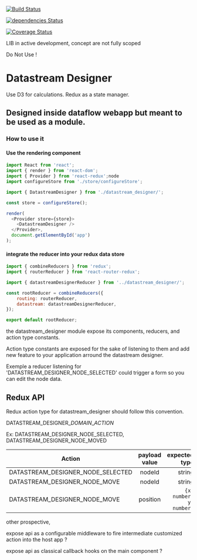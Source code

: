 [![Build Status](https://travis-ci.org/acateland/react-flow-designer.svg?branch=master)](https://travis-ci.org/acateland/react-flow-designer)

[![dependencies Status](https://david-dm.org/acateland/react-flow-designer/status.svg)](https://david-dm.org/acateland/react-flow-designer)

[![Coverage Status](https://coveralls.io/repos/github/acateland/react-flow-designer/badge.svg)](https://coveralls.io/github/acateland/react-flow-designer)

LIB in active development, concept are not fully scoped

Do Not Use !

# Datastream Designer

Use D3 for calculations.
Redux as a state manager.

## Designed inside dataflow webapp but meant to be used as a module.

### How to use it

#### Use the rendering component
```js
import React from 'react';
import { render } from 'react-dom';
import { Provider } from 'react-redux';node
import configureStore from './store/configureStore';

import { DatastreamDesigner } from './datastream_designer/';

const store = configureStore();

render(
  <Provider store={store}>
    <DatastreamDesigner />
  </Provider>,
  document.getElementById('app')
);
```
#### integrate the reducer into your redux data store

```js
import { combineReducers } from 'redux';
import { routerReducer } from 'react-router-redux';

import { datastreamDesignerReducer } from '../datastream_designer/';

const rootReducer = combineReducers({
    routing: routerReducer,
    datastream: datastreamDesignerReducer,
});

export default rootReducer;
```


the datastream_designer module expose its components, reducers, and action type constants.

Action type constants are exposed for the sake of listening to them and add new feature to your application arround the datastream designer.

Exemple a reducer listening for 'DATASTREAM_DESIGNER_NODE_SELECTED' could trigger a form so you can edit the node data.

## Redux API

Redux action type for datastream_designer should follow this convention.

DATASTREAM_DESIGNER_*DOMAIN*_*ACTION*

Ex: DATASTREAM_DESIGNER_NODE_SELECTED, DATASTREAM_DESIGNER_NODE_MOVED

| Action                                 | payload value           | expected type            |
| -------------------------------------- |:-----------------------:| ------------------------:|
| DATASTREAM_DESIGNER_NODE_SELECTED      | nodeId                  | string                   |
| DATASTREAM_DESIGNER_NODE_MOVE          | nodeId                  | string                   |
| DATASTREAM_DESIGNER_NODE_MOVE          | position                | `{x: number, y: number}` |

other prospective,

expose api as a configurable middleware to fire intermediate customized action into the host app ?

expose api as classical callback hooks on the main component ?
